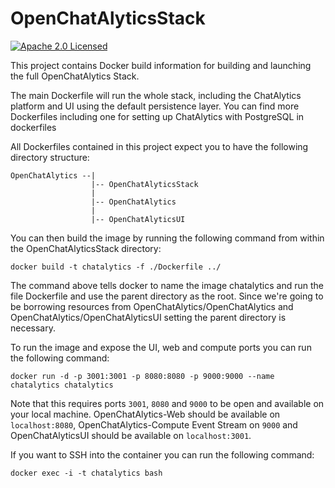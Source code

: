 # OpenChatAlyticsStack

[![Apache 2.0 Licensed](https://img.shields.io/badge/license-Apache%202.0-blue.svg)](https://github.com/OpenChatAlytics/OpenChatAlyticsStack/blob/master/LICENSE.txt)

This project contains Docker build information for building and launching the full OpenChatAlytics Stack.

The main Dockerfile will run the whole stack, including the ChatAlytics platform and UI using the default persistence layer. You can find more Dockerfiles including one for setting up ChatAlytics with PostgreSQL in dockerfiles

All Dockerfiles contained in this project expect you to have the following directory structure:
```
OpenChatAlytics --|
                  |-- OpenChatAlyticsStack
                  |
                  |-- OpenChatAlytics
                  |
                  |-- OpenChatAlyticsUI
```
You can then build the image by running the following command from within the OpenChatAlyticsStack directory:
```
docker build -t chatalytics -f ./Dockerfile ../
```
The command above tells docker to name the image chatalytics and run the file Dockerfile and use the parent directory as the root. Since we're going to be borrowing resources from OpenChatAlytics/OpenChatAlytics and OpenChatAlytics/OpenChatAlyticsUI setting the parent directory is necessary.

To run the image and expose the UI, web and compute ports you can run the following command:
```
docker run -d -p 3001:3001 -p 8080:8080 -p 9000:9000 --name chatalytics chatalytics
```

Note that this requires ports `3001`, `8080` and `9000` to be open and available on your local machine.
OpenChatAlytics-Web should be available on `localhost:8080`, OpenChatAlytics-Compute Event Stream on `9000` and OpenChatAlyticsUI should be available on `localhost:3001`.

If you want to SSH into the container you can run the following command:
```
docker exec -i -t chatalytics bash
```
